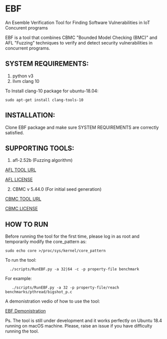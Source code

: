 # EBF
An Esemble Verification Tool for Finding Software Vulnerabilities in IoT Concurent programs


EBF is a tool that combines CBMC "Bounded Model Checking (BMC)" and AFL "Fuzzing" techniques to verify and detect security vulnerabilities in concurrent programs.
## SYSTEM REQUIREMENTS:
1. python v3
2. llvm clang 10

To Install clang-10 package for ubuntu-18.04:

` sudo apt-get install clang-tools-10
`
## INSTALLATION:
Clone EBF package and make sure SYSTEM REQUIREMENTS are correctly satisfied.

## SUPPORTING TOOLS:
1. afl-2.52b (Fuzzing algorithm)

[AFL TOOL URL](http://lcamtuf.coredump.cx/afl/ )

 [AFL LICENSE ](http://lcamtuf.coredump.cx/afl/README.txt)
 
2. CBMC v 5.44.0 (For initial seed generation)

[CBMC TOOL URL](https://github.com/diffblue/cbmc)

[CBMC LICENSE ](https://github.com/diffblue/cbmc/blob/develop/LICENSE)

## HOW TO RUN
Before running the tool for the first time, please log in as root and temporarily modify the core_pattern as:

` sudo echo core >/proc/sys/kernel/core_pattern
`

To run the tool:

`   ./scripts/RunEBF.py -a 32|64 -c -p property-file benchmark 
`

For example:

`    ./scripts/RunEBF.py -a 32 -p property-file/reach benchmarks/pthread/bigshot_p.c
`

A demonistration vedio of how to use the tool:

[EBF Demonistration](https://video.manchester.ac.uk/faculties/eb93b3a8b5a268cd92d4a041fcd72231/9c174f87-532a-487a-b4a1-a2f166fef270/)

Ps. The tool is still under development and it works perfectly on Ubuntu 18.4 running on macOS machine. Please, raise an issue if you have difficulty running the tool.
